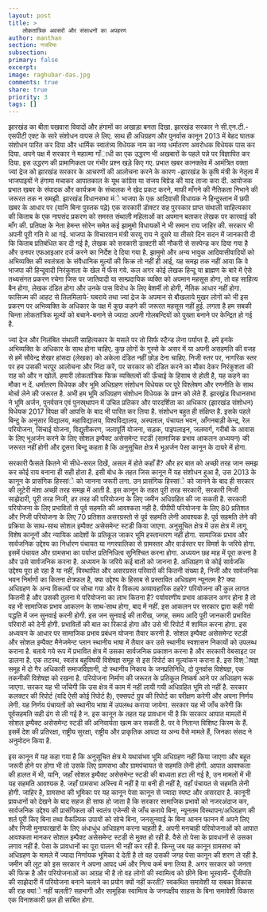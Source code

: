 ```yaml
---
layout: post
title: >
    लोकतांत्रिक अवसरों और संसाधनों का अपहरण
author: manthan
section: नजरिया
subsection:
primary: false
excerpt:
image: raghubar-das.jpg
comments: true
share: true
priority: 3
tags: []
---
```


झारखंड का बीता पखवारा विवादों और हंगामों का अखाड़ा बनता
दिखा. झारखंड सरकार ने सी.एन.टी.-एसपीटी एक्ट के सारे संशोधन वापस
ले लिए. साथ ही अधिग्रहण और पुनर्वास कानून 2013 में बेहद घातक
संशोधन पारित कर दिया और धार्मिक स्वातंत्र्य विधेयक नाम का नया
धर्मातरण अवरोधक विधेयक पास कर दिया. अपने पक्ष में सरकार ने महात्मा
गाँाधी का एक उद्धरण भी अखबारों के पहले पन्ने पर विज्ञापित कर दिया. इस
उद्धरण की प्रामाणिकता पर गंभीर प्रश्न खड़े किए गए. प्रभात खबर
कानक्लेव में आमंत्रित वक्ता ज्यां द्रेज को झारखंड सरकार के आचरणों
की आलोचना करने के कारण -झारखंड के कृषि मंत्री के नेतृत्व में
भाजपाइयों ने हंगामा मचाकर आपातकाल के यूथ कांग्रेस या संजय
बिग्रेड की याद ताजा करा दी. आयोजक प्रभात खबर के संपादक और
कार्यक्रम के संचालक ने खेद प्रकट करने, माफी माँगने की नैतिकता
निभाने की जरूरत तक न समझी. झारखंड विधानसभा मंे भाजपा के एक
आदिवासी विधायक ने हिन्दुस्तान में छपी खबर के आधार पर (यानि बिना
पुस्तक पढ़े) एक सरकारी डाॅक्टर सह पुरस्कार प्राप्त संथाली साहित्यकार की
किताब के एक नापसंद प्रकरण को समस्त संथाली महिलाओं का अपमान बताकर
लेखक पर कारवाई की माँग की. प्रतिपक्ष के नेता हेमन्त सोरेन समेत कई
झामुमो विधायकों ने भी समान राय जाहिर की. सरकार भी अपनी पूरी
गति मे आ गई. भाजपा के विचारवान मंत्री सरयू राय ने दूसरे या तीसरे दिन
सदन में जानकारी दी कि किताब प्रतिबंधित कर दी गई है, लेखक को सरकारी
डाक्टरी की नौकरी से सस्पेन्ड कर दिया गया है और उनपर एफआइआर
दर्ज करने का निर्देश दे दिया गया है. झामुमो और अन्य भावुक
आदिवासीवादियों को अभिव्यक्ति की स्वतंत्रता के संवैधानिक मुल्यों
की फिक्र तो नहीं ही आई, यह समझ तक नहीं आया कि वे भाजपा की
हिन्दूवादी निरंकुशता के खेल में फँस गये. कल अगर कोई लेखक
हिन्दू या ब्राह्मण के बारे में ऐसे तथ्यसंगत प्रकरण रचेगा जिस पर जातिवादी या
साम्प्रदायिक व्यक्ति को अपमान महसूस होगा, तो वह साहित्य बैन होगा,
लेखक दंडित होगा और उनके पास विरोध के लिए बेशर्मी तो होगी,
नैतिक आधार नहीं होगा. फासिज्म की आहट से तिलमिलाये-ं घबराये
तथा ज्यां द्रेज के अपमान से बौखलाये मुखर लोगों को भी इस
प्रकरण पर अभिव्यक्ति के अधिकार के पक्ष में कुछ कहने की जरूरत महसूस नहीं
हुई. लगता है हम सबकी चिन्ता लोकतांत्रिक मूल्यों को
बचाने-बनाने से ज्यादा अपनी गोलबन्दियों को पुख्ता बनाने पर केन्द्रित
हो गई है.

ज्यां द्रेज और निलंबित संथाली साहित्यकार के मसले पर तो सिर्फ स्टैन्ड
लेना पर्याप्त है. हमें इनके अभिव्यक्ति के अधिकार के साथ होना
चाहिए. कुछ लोगों के गुस्से के असर में या अपनी असहमति की वजह से
हमें सौवेन्द्र शेखर हांसदा (लेखक) को अकेला दंडित नहीं
छोड़ देना चाहिए. निजी स्तर पर, नागरिक स्तर पर हम उसकी भरपूर आलोचना
और निंदा करें, पर सरकार को दंडित करने का मौका देकर निरंकुशता की
राह को और न खोलें. हमारी लोकतांत्रिक फिक्र व्यक्तित्वों की
ऊँचाई के हिसाब से होती है, यह कहने का मौका न दें.
धर्मांतरण विधेयक और भूमि अधिग्रहण संशोधन विधेयक पर पूरे
विश्लेषण और रणनीति के साथ मोर्चा लेने की जरूरत है.
अभी हम भूमि अधिग्रहण संशोधन विधेयक के प्रश्न को लेते हैं.
झारख्रंड विधानसभा ने भूमि अर्जन, पुनर्वसन एवं पुनस्र्थापन में
उचित प्रतिकर और पारदर्शिता का अधिकार (झारखंड संशोधन) विधेयक
2017 विपक्ष की आपत्ति के बाद भी पारित कर लिया है. संशोधन बहुत ही
संक्षिप्त है. इसके पहले बिन्दु के अनुसार विद्यालय, महाविद्यालय, विश्वविद्यालय,
अस्पताल, पंचायत भवन, आँगनबाड़ी केन्द्र, रेल परियोजना, सिंचाई
योजना, विद्युतीकरण, जलापूर्ति योजना, सड़क, पाइपलाइन, जलमार्ग, गरीबों
के आवास के लिए भूअर्जन करने के लिए सोशल इम्पैक्ट असेसमेन्ट स्टडी
(सामाजिक प्रभाव आकलन अध्ययन) की जरूरत नहीं होगी और दूसरा
बिन्दू कहता है कि अनुसूचित क्षेत्र में भूअर्जन पेसा कानून के दायरे
में होगा.

सरकारी फैसले कितने भी सीधे-सरल दिखें, असल में होते कहाँ हैं?
और हर बात को अच्छी तरह जान समझ कर कोई राय
बनाना ही सही होता है. इसी बोध के तहत जिस कानून मेें यह
संशोधन हुआ है, उस 2013 के कानून के प्रासंगिक हिस्सांे को
जानना जरूरी लगा. उन प्रासंगिक हिस्सांे को जानने के बाद ही सरकार की
लूटेरी मंशा अच्छी तरह समझ में आती है.
इस कानूून के तहत पूरी तरह सरकारी, सरकारी निजी साझेदारी, पूरी तरह निजी,
हर तरह की परियोजना के लिए जमीन अधिग्रहित की जा सकती है. सरकारी परियोजना
के लिए प्रभावितों से पूर्व सहमति की आवश्कता नही है. पीपीपी
परियोजना के लिए 80 प्रतिशत और निजी परियोजना के लिए 70 प्रतिशत असरग्रस्तो
से पूर्व सहमति लेनी आवश्यक है. पूर्व सहमति लेने की प्रक्रिया के
साथ-साथ सोशल इम्पैक्ट असेसमेन्ट स्टडी किया जाएगा. अनुसूचित क्षेत्र
में उस क्षेत्र में लागू विशेष कानूनों और न्यायिक आदेशों के
प्रतिकूल जाकर भूमि हस्तान्तरण नहीं होगा. सामाजिक प्रभाव और
सार्वजनिक उद्देश्य का निर्धारण पंचायत या नगरपालिका से ग्रामस्तर और
वार्डस्तर पर विमर्श के जरिये होगा. इसमें पंचायत और ग्रामसभा का
पर्याप्त प्रतिनिधित्व सुनिश्चित करना होगा. अध्ययन छह माह में पूरा करना है
और उसे सार्वजनिक करना है. अध्ययन के जरिये कई बातों को जानना है.
अधिग्रहण से कोई सार्वजकि उद्देश्य पूरा हो रहा है या नहीं, विस्थापित
और असरग्रस्त परिवारों की कितनी संख्या है, निजी और सार्वजनिक भवन
निर्माणों का कितना क्षेत्रफल है, क्या उद्देश्य के हिसाब से प्रस्तावित
अधिग्रहण न्यूनतम है? क्या अधिग्रहण के अन्य विकल्पों पर सोचा गया
और वे विकल्प अव्यावहारिक ठहरे? परियोजना की कुल लागत कितनी है और
उसकी तुलना मे परियोजना का लाभ कितना है? पर्यावरणीय प्रभाव आकलन
अगर होना है तो वह भी सामाजिक प्रभाव आकलन के साथ-ंसाथ होगा,
बाद में नहीं. इस आकलन पर सरकार द्वारा कही गयी पद्धति में जन सुनवाई करनी
होगी. इस जन सुनवाई की तारीख, जगह, समय आदि पूरी जानकारी प्रभावित
परिवारों को देनी होगी. प्रभावितों की बात का रिकार्ड होगा
और उसे भी रिपोर्ट में शामिल करना होगा. इस अध्ययन के आधार पर
सामाजिक प्रभाव प्रबंधन योजना तैयार करनी है. सोशल इम्पैक्ट
असेसमेन्ट स्टडी और सोशल इम्पैक्ट मैनेजमेन्ट प्लान स्थानीय
भाषा में तैयार कर उसे स्थानीय स्वशासन निकायों को उपलब्ध
कराना है. बताये गये रूप में प्रभावित क्षेत्र में उसका सार्वजनिक प्रकाशन
करना है और सरकारी वेबसाइट पर डालना है. एक तटस्थ, स्वतंत्र
बहुविषयी विशेषज्ञ समूह से इस रिपोर्ट का मूल्यांकन कराना है. इस
विश्ेाषज्ञ समूह में दो गैर अधिकारी समाजविज्ञानी, दो स्थानीय निकाय
के जनप्रतिनिधि, दो पुनर्वास विशेषज्ञ, एक तकनीकी विशेषज्ञ को रखना
है. परियोजना निर्माण की जरूरत के प्रतिकूल निष्कर्ष आने पर अधिग्रहण रूक
जाएगा. सरकर यह भी जाँचेगी कि उस क्षेत्र में काम में नहीं लायी गयी
अधिग्रहित भूमि तो नहीं है. सरकार कलक्टर की रिपोर्ट (यदि ऐसी
कोई रिपोर्ट है), एक्सपर्ट ग्रुप की रिपोर्ट का परीक्षण करेगी और
अपना निर्णय लेगी. यह निर्णय पंचायतों को स्थानीय भाषा में
उपलब्ध कराया जायेगा. सरकार यह भी जाँच करेेगी कि पूर्वसहमति सही ढंग से
ली गई है न. इस कानून के तहत यह प्रावधान भी है कि सरकार आपात
मामलों में सोशल इम्पैक्ट असेसमेन्ट स्टडी की अनिवार्यता खत्म कर
सकती है. पर वे नितान्त विशिष्ट किस्म के हैं. इसमें देश की प्रतिरक्षा,
राष्ट्रीय सुरक्षा, राष्ट्रीय और प्राकृतिक आपदा या अन्य वैसे मामले हैं,
जिनका संसद ने अनुमोदन किया है.

इस कानून में यह कहा गया है कि अनुसूचित क्षेत्र मे यथासंभव भूमि
अधिग्रहण नहीं किया जाएगा और बहूत जरूरी होने पर होगा भी तो
उसके लिए ग्रामसभा और ग्रामपंचायत से सहमति लेनी होगी. आपात
आवश्कता की हालत में भी, यानि, जहाँ सोशल इम्पैक्ट असेसमेन्ट स्टडी
की बाध्यता हटा ली गई है, उन मामलों में भी यह सहमति आवश्यक है.
जहाँ ग्रामसभा अस्त्त्वि में नहीं है या बनी ही नहीं है, वहाँ पंचायत
से सहमति लेनी होगी. जाहिर है, ग्रामसभा की भूमिका पर यह कानून
पेसा कानून से ज्यादा स्पष्ट और असरदार है.
कानूनी प्रावधानों को देखने के बाद सहज ही साफ हो जाता है कि
सरकार सामाजिक प्रभावों को नजरअंदाज कर, सार्वजनिक उद्देश्य की प्रासंगिकता
की स्वतंत्र एजेन्सी से जाँच कराये बिना, न्यूनतम विस्थापन/अधिग्रहण की
शर्त पूरी किए बिना तथा वैकल्पिक उपायों को सोचे बिना, जनसुनवाई
के बिना आनन फानन में अपने लिए और निजी मुनाफाखारों के लिए
अंधाधुंध अधिग्रहण करना चाहती है. अपनी मनचाही परियोजनाओं
को आपात आवश्कता मानकर सोशल इम्पैक्ट असेसमेन्ट स्टडी से मुक्त हो
रही है. वैसे तो पेसा के प्रावधानों से उसका लगाव नहीं है. पेसा के
प्रावधानों का पूरा पालन भी नहीं कर रही है. किन्तु जब यह कानून
ग्रामसभा को अधिग्रहण के मामले मेें ज्यादा निर्णायक भूमिका दे
देती है तो वह उसकी जगह पेसा कानून की शरण ले रही है. जमीन की
लूट को इस सरकार ने अपना आपद धर्म और नित्य कर्म बना लिया है.
अगर सरकार को जनता की फिक्र है और परियोजनाओं का आग्रह भी है तो
वह लोगों की स्वामित्व को छीने बिना भूस्वामी- पूँजीपति की
साझेदारी में परियोजना बनाने चलाने का प्रयोग क्यों नहीं करती?
स्वकथित समावेशी या सबका विकास की राह क्यांे नहीं चलती? सहभागी
और सामूहिक स्वामित्व के जनपक्षीय साहस के बिना समावेशी विकास एक
विनाशकारी छल ही साबित होगा.
